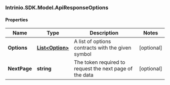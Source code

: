 ### Intrinio.SDK.Model.ApiResponseOptions
#### Properties

Name | Type | Description | Notes
------------ | ------------- | ------------- | -------------
**Options** | [**List&lt;Option&gt;**](Option.md) | A list of options contracts with the given symbol | [optional] 
**NextPage** | **string** | The token required to request the next page of the data | [optional] 

